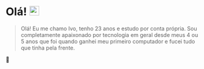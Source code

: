 # Olá! <img src="https://media.giphy.com/media/hvRJCLFzcasrR4ia7z/giphy.gif" width="25px">
> Olá! Eu me chamo Ivo, tenho 23 anos e estudo por conta própria.
Sou completamente apaixonado por tecnologia em geral desde meus 4 ou 5 anos que foi quando ganhei meu primeiro computador e fucei tudo que tinha pela frente.
<!--
>><a href="https://www.linkedin.com/in/clsivo" target="_blank"><img src="https://img.shields.io/badge/-LinkedIn-%230077B5?style=for-the-badge&logo=linkedin&logoColor=white" target="_blank"></a> 
<a href="https://instagram.com/clsivo" target="_blank"><img src="https://img.shields.io/badge/-Instagram-%23E4405F?style=for-the-badge&logo=instagram&logoColor=white" target="_blank"></a>
EM CONSTRUÇÃO
<a href = "mailto:contato@clsivo.com"><img src="https://img.shields.io/badge/-MAIL-%23333?style=for-the-badge&logo=gmail&logoColor=white" target="_blank"></a> 
-->

<!--
### Linguagens:
</div>
<div style="display: inline_block">
  <a href="https://github.com/clsivo">
  <img align="center" height="30" width="40" src="https://raw.githubusercontent.com/devicons/devicon/master/icons/html5/html5-original.svg">
  <img align="center" height="30" width="40" src="https://raw.githubusercontent.com/devicons/devicon/master/icons/css3/css3-original.svg">
  <img align="center" height="30" width="40" src="https://raw.githubusercontent.com/devicons/devicon/master/icons/javascript/javascript-plain.svg">
  <img align="center" height="30" width="40" src="https://raw.githubusercontent.com/devicons/devicon/master/icons/react/react-original.svg">
  <img align="center" height="30" width="40" src="https://raw.githubusercontent.com/devicons/devicon/master/icons/python/python-original.svg">
</div><br>

## Meus status

![Github stats](https://github-readme-stats.vercel.app/api?username=clsivo&show_icons=true&hide_border=true&theme=dark)
![Github langs](https://github-readme-stats.vercel.app/api/top-langs/?username=clsivo&hide=html&layout=compact&langs_count=8&theme=dark)
-->

🤍
